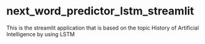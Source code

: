 # next_word_predictor_lstm_streamlit
This is the streamlit application that is based on the topic History of Artificial Intelligence by using LSTM
